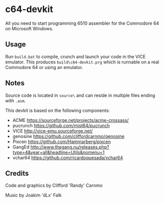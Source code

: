 # c64-devkit
All you need to start programming 6510 assembler for the Commodore 64 on Microsoft Windows.

## Usage
Run `build.bat` to compile, crunch and launch your code in the VICE emulator. This produces `build\c64-devkit.prg` which is runnable on a real Commodore 64 or using an emulator.

## Notes
Source code is located in `source\` and can reside in multiple files ending with `.asm`. 

This devkit is based on the following components:
* ACME https://sourceforge.net/projects/acme-crossass/
* pucrunch https://github.com/mist64/pucrunch
* VICE http://vice-emu.sourceforge.net/
* genosine https://github.com/cliffordcarnmo/genosine
* Pixcen https://github.com/Hammarberg/pixcen
* GangEd http://www.thegang.nu/releases.php?type=4&year=all&headline=Utils&nomenu=1
* vchar64 https://github.com/ricardoquesada/vchar64

## Credits
Code and graphics by Clifford 'Randy' Carnmo

Music by Joakim 'dLx' Falk
